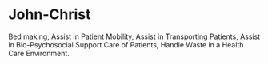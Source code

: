 # John-Christ
Bed making, Assist in Patient Mobility, Assist in  Transporting Patients, Assist in Bio-Psychosocial Support Care of Patients, Handle Waste in a Health Care Environment.

